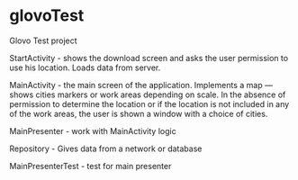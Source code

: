 # glovoTest

Glovo Test project

StartActivity - shows the download screen and asks the user permission to use his location. Loads data from server.

MainActivity - the main screen of the application. Implements a map — shows cities markers or work areas depending on scale. 
In the absence of permission to determine the location or if the location is not included in any of the work areas, 
the user is shown a window with a choice of cities.

MainPresenter - work with MainActivity logic

Repository - Gives data from a network or database

MainPresenterTest - test for main presenter
